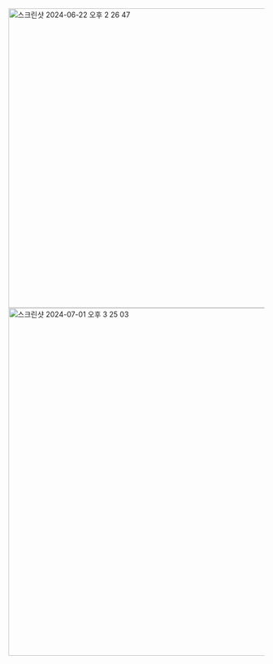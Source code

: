 <img width="589" alt="스크린샷 2024-06-22 오후 2 26 47" src="https://github.com/Profitah/AfterLikeDB/assets/101340482/b2575e58-6281-4622-9fee-b074eca6d731">

<img width="684" alt="스크린샷 2024-07-01 오후 3 25 03" src="https://github.com/Profitah/AfterLikeDBandFigma/assets/101340482/bfd60e5f-27a7-4ce8-95a5-42e078fc6978">
